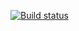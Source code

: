 [![Build status](https://ci.appveyor.com/api/projects/status/48ao7ytp90fjp02p?svg=true)](https://ci.appveyor.com/project/rinAkhm/selenide1-aqa2-1)
